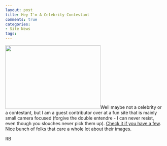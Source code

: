 ```yaml
---
layout: post
title: Hey I'm A Celebrity Contestant
comments: true
categories:
- Site News
tags:
---
```

<a rel="prettyPhoto" href="http://photo.rwboyer.com/wp-content/uploads/2010/08/2009-010-17.jpg"><img class="alignleft size-medium wp-image-2136" title="2009-010-17" src="http://photo.rwboyer.com/wp-content/uploads/2010/08/2009-010-17-300x200.jpg" alt="" width="300" height="200" /></a>Well maybe not a celebrity or a contestant, but I am a guest contributor over at a fun site that is mainly small camera focused (forgive the double entendre - I can never resist, even though you slouches never pick them up). <a href="http://www.stevehuffphoto.com/2010/08/17/leica-rangefinder-philosophy-by-robert-boyer/">Check it if you have a few</a>. Nice bunch of folks that care a whole lot about their images.

RB